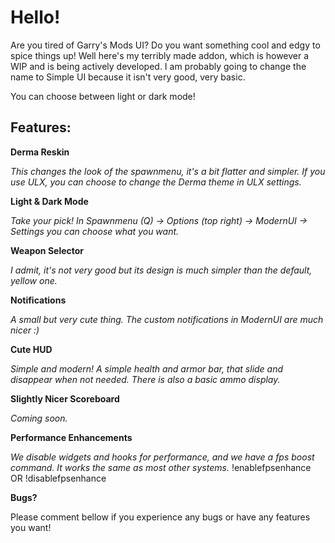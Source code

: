 # Hello!

Are you tired of Garry's Mods UI? Do you want something cool and edgy to spice things up! Well here's my terribly made addon, which is however a WIP and is being actively developed. I am probably going to change the name to Simple UI because it isn't very good, very basic.

You can choose between light or dark mode!

## Features:

**Derma Reskin**

  *This changes the look of the spawnmenu, it's a bit flatter and simpler. If you use ULX, you can choose to change the Derma theme in ULX settings.*


**Light & Dark Mode**

  *Take your pick! In Spawnmenu (Q) -> Options (top right) -> ModernUI -> Settings you can choose what you want.*


**Weapon Selector**

  *I admit, it's not very good but its design is much simpler than the default, yellow one.*


**Notifications**

  *A small but very cute thing. The custom notifications in ModernUI are much nicer :)*


**Cute HUD**

  *Simple and modern! A simple health and armor bar, that slide and disappear when not needed. There is also a basic ammo display.*


**Slightly Nicer Scoreboard**

  *Coming soon.*


**Performance Enhancements**

  *We disable widgets and hooks for performance, and we have a fps boost command. It works the same as most other systems.*
    !enablefpsenhance OR !disablefpsenhance 



**Bugs?**

Please comment bellow if you experience any bugs or have any features you want!
